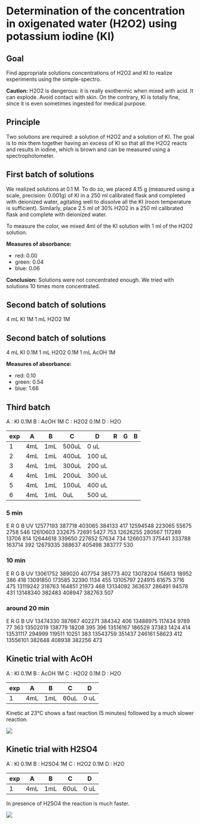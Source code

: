# Determination of the concentration in oxigenated water (H2O2) using potassium iodine (KI)

## Goal

Find appropriate solutions concentrations of H2O2 and KI to realize experiments using the simple-spectro.

**Caution:** H2O2 is dangerous: it is really exothermic when mixed with acid. It can explode. Avoid contact with skin. On the contrary, KI is totally fine, since it is even sometimes ingested for medical purpose.

## Principle

Two solutions are required: a solution of H2O2 and a solution of KI. The goal is to mix them together having an excess of KI so that all the H2O2 reacts and results in iodine, which is brown and can be measured using a spectrophotometer.

## First batch of solutions

We realized solutions at 0.1 M. To do so, we placed 4.15 g (measured using a scale, precision: 0.001g) of KI in a 250 ml calibrated flask and completed with deionized water, agitating well to dissolve all the KI (room temperature is sufficient). Similarly, place 2.5 ml of 30% H2O2 in a 250 ml calibrated flask and complete with deionized water.

To measure the color, we mixed 4ml of the KI solution with 1 ml of the H2O2 solution.

**Measures of absorbance:**

- red: 0.00
- green: 0.04
- blue: 0.06

**Conclusion:** Solutions were not concentrated enough. We tried with solutions 10 times more concentrated.

## Second batch of solutions

4 mL KI 1M
1 mL H2O2 1M

## Second batch of solutions

4 mL KI 0.1M
1 mL H2O2 0.1M
1 mL AcOH 1M

**Measures of absorbance:**

- red: 0.10
- green: 0.54
- blue: 1.66

## Third batch

A : KI 0.1M
B : AcOH 1M
C : H2O2 0.1M
D : H2O

| exp | A   | B   | C     | D      | R   | G   | B   |
| --- | --- | --- | ----- | ------ | --- | --- | --- |
| 1   | 4mL | 1mL | 500uL | 0 uL   |     |     |
| 2   | 4mL | 1mL | 400uL | 100 uL |     |     |
| 3   | 4mL | 1mL | 300uL | 200 uL |     |     |
| 4   | 4mL | 1mL | 200uL | 300 uL |     |     |
| 5   | 4mL | 1mL | 100uL | 400 uL |     |     |
| 6   | 4mL | 1mL | 0uL   | 500 uL |     |     |

### 5 min

E R G B UV
12577193 387718 403065 384133 417
12594548 223065 55675 2758 546
12610603 232675 72691 5427 753
12626255 280567 117289 13706 814
12644618 339650 227652 57634 734
12660371 375441 333788 163714 392
12679335 388637 405498 383777 530

### 10 min

E R G B UV
13061752 389020 407754 385773 402
13078204 156613 18952 386 418
13091850 173585 32390 1134 455
13105797 224915 61675 3716 475
13119242 318763 164851 21973 468
13134092 363637 286491 94578 431
13148340 382483 408947 382763 507

### around 20 min

E R G B UV
13474330 387667 402271 384342 406
13488975 117434 9789 77 363
13502019 138779 18208 395 396
13516167 186529 37383 1424 414
13531117 294999 119511 10251 383
13543759 351437 246161 58623 412
13556101 382648 408938 382256 473

## Kinetic trial with AcOH

A : KI 0.1M
B : AcOH 1M
C : H2O2 0.1M
D : H2O

| exp | A   | B   | C    | D    |
| --- | --- | --- | ---- | ---- |
| 1   | 4mL | 1mL | 60uL | 0 uL |

Kinetic at 23°C shows a fast reaction (5 minutes) followed by a much slower reaction.

<img src="AcOH.svg">

## Kinetic trial with H2SO4

A : KI 0.1M
B : H2SO4 1M
C : H2O2 0.1M
D : H2O

| exp | A   | B   | C    | D    |
| --- | --- | --- | ---- | ---- |
| 1   | 4mL | 1mL | 60uL | 0 uL |

In presence of H2SO4 the reaction is much faster.

<img src="H2SO4.svg">

